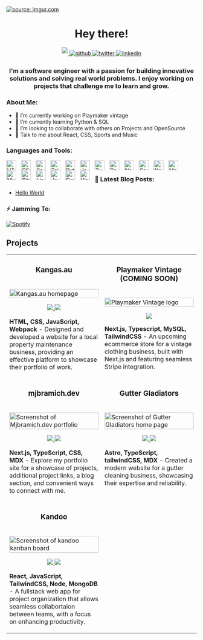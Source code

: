 <a href="https://mjbramich.dev"><img src="https://i.imgur.com/Arn9gL7.png" title="source: imgur.com" /></a>

<!-- <h1 align="center"> Connect with me: </h1>  -->
<!--
<hr> -->

<h1 align="center">Hey there!</h1>

<div align="center">
    <a href="https://mjbramich.dev" target="_blank">
    <img src="https://img.shields.io/badge/website-000000?style=for-the-badge&logo=About.me&logoColor=white" style="margin-bottom: 5px;"/>
  </a>
<a href="https://bio.link/mjbramich" target="_blank">
<img src=https://img.shields.io/badge/links-4ACBD6?style=for-the-badge&logo=biolink&logoColor=white alt=github style="margin-bottom: 5px;" />
</a>
<a href="https://twitter.com/mjbramich" target="_blank">
<img src=https://img.shields.io/badge/twitter-%2300acee.svg?&style=for-the-badge&logo=twitter&logoColor=white alt=twitter style="margin-bottom: 5px;" />
</a>
<a href="https://linkedin.com/in/mjbramich" target="_blank">
<img src=https://img.shields.io/badge/linkedin-%231E77B5.svg?&style=for-the-badge&logo=linkedin&logoColor=white alt=linkedin style="margin-bottom: 5px;" />
</a>  
</div>

<div class="flex flex-col w-full">
  <div class="grid h-20 card bg-base-300 rounded-box place-items-center"><h3 align="center">I'm a software engineer with a passion for building innovative solutions and solving real world problems. I enjoy working on projects that challenge me to learn and grow.</h3>  </div> 
  <div class="divider"></div>

### About Me:

- 🔭 I’m currently working on Playmaker vintage
- 🌱 I’m currently learning Python & SQL
- 👯 I’m looking to collaborate with others on Projects and OpenSource
- 💬 Talk to me about React, CSS, Sports and Music

### Languages and Tools:

<img align="left" alt="HTML5" width="26px" src="https://cdn.jsdelivr.net/gh/devicons/devicon/icons/html5/html5-original.svg" style="padding-right:10px;" />
<img align="left" alt="CSS3" width="26px" src="https://cdn.jsdelivr.net/gh/devicons/devicon/icons/css3/css3-original.svg" style="padding-right:10px;" />
<img align="left" alt="Sass" width="26px" src="https://cdn.jsdelivr.net/gh/devicons/devicon/icons/sass/sass-original.svg" style="padding-right:10px;" />
<img align="left" alt="TailwindCSS" width="26px" src="https://cdn.jsdelivr.net/gh/devicons/devicon/icons/tailwindcss/tailwindcss-original-wordmark.svg" style="padding-right:10px;" />
<img align="left" alt="Python" width="26px" src="https://cdn.jsdelivr.net/gh/devicons/devicon/icons/python/python-original.svg" style="padding-right:10px;" />
<img align="left" alt="JavaScript" width="26px" src="https://cdn.jsdelivr.net/gh/devicons/devicon/icons/javascript/javascript-original.svg" style="padding-right:10px;" />
<img align="left" alt="Typescript" width="26px" src="https://cdn.jsdelivr.net/gh/devicons/devicon/icons/typescript/typescript-original.svg" style="padding-right:10px;" />
<img align="left" alt="React" width="26px" src="https://cdn.jsdelivr.net/gh/devicons/devicon/icons/react/react-original.svg" style="padding-right:10px;" />
<img align="left" alt="Next" width="26px" src="https://cdn.jsdelivr.net/gh/devicons/devicon/icons/nextjs/nextjs-original-wordmark.svg" style="padding-right:10px;" />
<img align="left" alt="GraphQL" width="26px" src="https://cdn.jsdelivr.net/gh/devicons/devicon/icons/graphql/graphql-plain.svg" style="padding-right:10px;" />
<img align="left" alt="Node.js" width="26px" src="https://cdn.jsdelivr.net/gh/devicons/devicon/icons/nodejs/nodejs-original.svg" style="padding-right:10px;" />
<img align="left" alt="MongoDB" width="26px" src="https://cdn.jsdelivr.net/gh/devicons/devicon/icons/mongodb/mongodb-original.svg" style="padding-right:10px;" />
<img align="left" alt="MySQL" width="26px" src="https://cdn.jsdelivr.net/gh/devicons/devicon/icons/mysql/mysql-original.svg" style="padding-right:10px;" />
<img align="left" alt="Git" width="26px" src="https://cdn.jsdelivr.net/gh/devicons/devicon/icons/git/git-original.svg" style="padding-right:10px;" />
<img align="left" alt="Linux" width="26px" src="https://cdn.jsdelivr.net/gh/devicons/devicon/icons/linux/linux-original.svg" style="padding-right:10px;" />
<img align="left" alt="Jest" width="26px" src="https://cdn.jsdelivr.net/gh/devicons/devicon/icons/jest/jest-plain.svg" style="padding-right:10px;" />
<img align="left" alt="Figma" width="26px" src="https://cdn.jsdelivr.net/gh/devicons/devicon/icons/figma/figma-original.svg" style="padding-right:10px;" />
<img align="left" alt="Visual Studio Code" width="26px" src="https://cdn.jsdelivr.net/gh/devicons/devicon/icons/vscode/vscode-original.svg" style="padding-right:10px;" />

<br>

### 📕 Latest Blog Posts:

<!-- BLOG-POST-LIST:START -->

- [Hello World](https://mjbramich.dev/blog/helloworld)
<!-- BLOG-POST-LIST:END -->

### ⚡ Jamming To:

[![Spotify](https://spotify-github-git-main-mjbramich.vercel.app/api/spotify)](https://open.spotify.com/user/12138106926)

</div>

## Projects

<table >
  
  <tr>
    <td width="50%" valign="top">
      <h3 align="center">Kangas.au</h3>
        <br />
        <a target="_blank" href="https://kangas.au">
          <img src="https://i.imgur.com/zQp3hr9.png" width="100%" alt="Kangas.au homepage"/>
        </a>
        <br />
        <p align="center">
          
  <a href="https://github.com/mjbramich/kangas" target="_blank">
    <img src="https://img.shields.io/badge/GitHub-100000?style=for-the-badge&logo=github&logoColor=white"/>
  </a>  
  <a href="https://lucky-creponne-757be7.netlify.app" target="_blank">
    <img src="https://img.shields.io/badge/website-000000?style=for-the-badge&logo=About.me&logoColor=white"/>
  </a>
      </p>
        <p><strong>HTML, CSS, JavaScript, Webpack</strong> - Designed and developed a website for a local property maintenance business, providing an effective platform to showcase their portfolio of work. </p>
    </td>
    <td width="50%" valign="top">
      <h3 align="center">	Playmaker Vintage (COMING SOON)</h3>
        <br />
      <a target="_blank" href="https://github.com/mjbramich/ecommerce-dashboard">
            <img src="https://i.imgur.com/FlW4zFT.png" width="100%"  alt="Playmaker Vintage logo"/>
        </a>
        <br />
        <p align="center">
          
  <a href="https://github.com/mjbramich/ecommerce-dashboard" target="_blank">
    <img src="https://img.shields.io/badge/GitHub-100000?style=for-the-badge&logo=github&logoColor=white"/>
  </a>
      </p>
        <p><strong>Next.js, Typescript, MySQL, TailwindCSS</strong> - An upcoming ecommerce store for a vintage clothing business, built with Next.js and featuring seamless Stripe integration.</p>
    </td>
  </tr>
  
  <tr>
    <td width="50%" valign="top">
      <h3 align="center">mjbramich.dev</h3>
      <br />
        <a target="_blank" href="https://mjbramich.dev">
          <img src="https://i.imgur.com/CT753mI.png" width="100%" alt="Screenshot of Mjbramich.dev portfolio"/>
      <br />
        <p align="center">
  <a href="https://github.com/mjbramich/portfolio" target="_blank">
    <img src="https://img.shields.io/badge/GitHub-100000?style=for-the-badge&logo=github&logoColor=white"/>
  </a>
  <a href="https://mjbramich.dev" target="_blank">
    <img src="https://img.shields.io/badge/website-000000?style=for-the-badge&logo=About.me&logoColor=white"/>
  </a>
      </p>
        <p><strong>Next.js, TypeScript, CSS, MDX </strong> - Explore my portfolio site for a showcase of projects, additional project links, a blog section, and convenient ways to connect with me.</p>
    </td>
<td width="50%" valign="top">
      <h3 align="center">Gutter Gladiators</h3>
      <br />
        <a target="_blank" href="https://guttergladiators.com.au">
          <img src="https://res.cloudinary.com/dnphod5n3/image/upload/v1714202830/Screenshot_2024-04-27_171746_oc09gr.png" width="100%" alt="Screenshot of Gutter Gladiators home page"/>
      <br />
        <p align="center">
  <a href="https://github.com/mjbramich/gutter-gladiators" target="_blank">
    <img src="https://img.shields.io/badge/GitHub-100000?style=for-the-badge&logo=github&logoColor=white"/>
  </a>
  <a href="https://guttergladiators.com.au" target="_blank">
    <img src="https://img.shields.io/badge/website-000000?style=for-the-badge&logo=About.me&logoColor=white"/>
  </a>
      </p>
        <p><strong>Astro, TypeScript, tailwindCSS, MDX </strong> - Created a modern website for a gutter cleaning business, showcasing their expertise and reliability.</p>
    </td>

  </tr>
   <tr >
       <td width="50%" valign="top">
      <h3 align="center">Kandoo</h3>
        <br />
        <a target="_blank" href="https://kandoo.onrender.com/">
          <img src="https://i.imgur.com/FKMmjEh.png" width="100%" alt="Screenshot of kandoo kanban board"/>
        </a>
        <br />
        <p align="center">
  <a href="https://github.com/mjbramich/kandoo" target="_blank">
    <img src="https://img.shields.io/badge/GitHub-100000?style=for-the-badge&logo=github&logoColor=white"/>
  </a>
  <a href="https://kandoo.onrender.com/" target="_blank">
    <img src="https://img.shields.io/badge/website-000000?style=for-the-badge&logo=About.me&logoColor=white"/>
  </a>
      </p>
        <p><strong>React, JavaScript, TailwindCSS, Node, MongoDB </strong> - A fullstack web app for project organization that allows seamless collabortaion between teams, with a focus on enhancing productivity. </p>
    </td>
  </tr>
</table>

<br/>

<!---
Matty035/Matty035 is a ✨ special ✨ repository because its `README.md` (this file) appears on your GitHub profile.
You can click the Preview link to take a look at your changes.
--->
